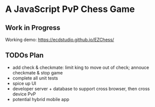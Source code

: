 # A JavaScript PvP Chess Game

## Work in Progress

Working demo: https://ecdstudio.github.io/EZChess/


## TODOs Plan

- add check & checkmate: limit king to move out of check; annouce checkmate & stop game
- complete all unit tests
- spice up UI
- developer server + database to support cross browser, then cross device PvP
- potential hybrid mobile app